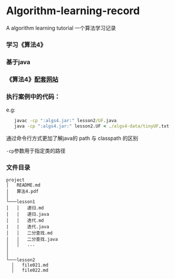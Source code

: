# Algorithm-learning-record
A algorithm learning tutorial 一个算法学习记录

### 学习《算法4》

### 基于java

### 《算法4》[配套网站](https://algs4.cs.princeton.edu/)

### 执行案例中的代码：
 e.g:

 ```cmd
    javac -cp ":algs4.jar:" lesson2/UF.java
    java -cp ":algs4.jar:" lesson2.UF < ./algs4-data/tinyUF.txt
 ```
 通过命令行方式更加了解java的 path 与 classpath 的区别

 ```-cp```参数用于指定类的路径

### 文件目录

  ```
project
│   README.md
│   算法4.pdf    
│
└───lesson1
│   │   递归.md
|   |   递归.java
│   │   迭代.md
|   |   迭代.java
│   │   二分查找.md
│   │   二分查找.java
│   │   ...
│   
│   
└───lesson2
    │   file021.md
    │   file022.md
```
